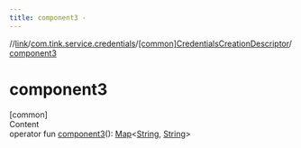 ```yaml
---
title: component3 -
---
```

//[link](../../index.md)/[com.tink.service.credentials](../index.md)/[[common]CredentialsCreationDescriptor](index.md)/[component3](component3.md)



# component3  
[common]  
Content  
operator fun [component3](component3.md)(): [Map](https://kotlinlang.org/api/latest/jvm/stdlib/kotlin.collections/-map/index.html)<[String](https://kotlinlang.org/api/latest/jvm/stdlib/kotlin/-string/index.html), [String](https://kotlinlang.org/api/latest/jvm/stdlib/kotlin/-string/index.html)>  



